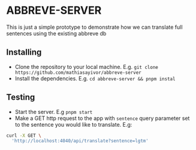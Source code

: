 # ABBREVE-SERVER

This is just a simple prototype to demonstrate how we can translate full sentences using the existing abbreve db

## Installing

* Clone the repository to your local machine. E.g. `git clone https://github.com/mathiasayivor/abbreve-server`
* Install the dependencies. E.g. `cd abbreve-server && pnpm instal`

## Testing

* Start the server. E.g `pnpm start`
* Make a GET http request to the app with `sentence` query parameter set to the sentence you would like to translate.
E.g:

```bash
curl -X GET \
  'http://localhost:4040/api/translate?sentence=lgtm'
```
